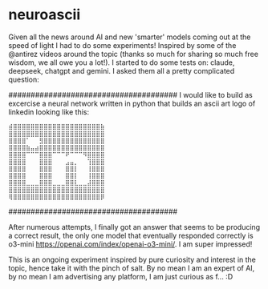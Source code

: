# neuroascii

Given all the news around AI and new 'smarter' models coming out at the speed of light I had to do some experiments! Inspired by some of the @antirez videos around the topic (thanks so much for sharing so much free wisdom, we all owe you a lot!). 
I started to do some tests on: claude, deepseek, chatgpt and gemini. I asked them all a pretty complicated question:

######################################
I would like to build as excercise a neural network written in python that builds an ascii art logo of linkedin looking like this:

```
⣾⣿⣿⣿⣿⣿⣿⣿⣿⣿⣿⣿⣿⣿⣿⣿⣿⣿⣿⣿⣿⣷
⣿⣿⣿⣿⣿⣿⣿⣿⣿⣿⣿⣿⣿⣿⣿⣿⣿⣿⣿⣿⣿⣿
⣿⣿⣿⣿⠁⠀⠀⣻⣿⣿⣿⣿⣿⣿⣿⣿⣿⣿⣿⣿⣿⣿
⣿⣿⣿⣿⣷⣤⣴⣿⣿⣿⣿⣿⣿⣿⣿⣿⣿⣿⣿⣿⣿⣿
⣿⣿⣿⣿⠉⠉⠉⣿⣿⣿⠉⠉⠉⠟⠉⠉⠉⠻⣿⣿⣿⣿
⣿⣿⣿⣿⠀⠀⠀⣿⣿⣿⠀⠀⠀⣠⣤⡀⠀⠀⢹⣿⣿⣿
⣿⣿⣿⣿⠀⠀⠀⣿⣿⣿⠀⠀⠀⣿⣿⡇⠀⠀⢸⣿⣿⣿
⣿⣿⣿⣿⠀⠀⠀⣿⣿⣿⠀⠀⠀⣿⣿⡇⠀⠀⢸⣿⣿⣿
⣿⣿⣿⣿⣀⣀⣀⣿⣿⣿⣀⣀⣀⣿⣿⣇⣀⣀⣼⣿⣿⣿
⣿⣿⣿⣿⣿⣿⣿⣿⣿⣿⣿⣿⣿⣿⣿⣿⣿⣿⣿⣿⣿⣿
⢿⣿⣿⣿⣿⣿⣿⣿⣿⣿⣿⣿⣿⣿⣿⣿⣿⣿⣿⣿⣿⡿
```
######################################

After numerous attempts, I finally got an answer that seems to be producing a correct result, the only one model that eventually responded correctly is o3-mini https://openai.com/index/openai-o3-mini/. I am super impressed!

This is an ongoing experiment inspired by pure curiosity and interest in the topic, hence take it with the pinch of salt.
By no mean I am an expert of AI, by no mean I am advertising any platform, I am just curious as f... :D
